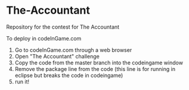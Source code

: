 # The-Accountant
Repository for the contest for The Accountant

To deploy in codeInGame.com

1. Go to codeInGame.com through a web browser 
2. Open "The Accountant" challenge
3. Copy the code from the master branch into the codeingame window
4. Remove the package line from the code (this line is for running in eclipse but breaks the code in codeingame)
5. run it!

